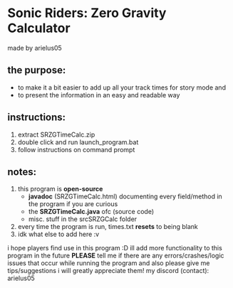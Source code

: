 # Sonic Riders: Zero Gravity Calculator
made by arielus05

## the purpose:
- to make it a bit easier to add up all your track times for story mode and
- to present the information in an easy and readable way

## instructions:
1. extract SRZGTimeCalc.zip
2. double click and run launch_program.bat
3. follow instructions on command prompt

## notes:
1. this program is **open-source**
    - **javadoc** (SRZGTimeCalc.html) documenting every field/method in the program if you are curious
    - the **SRZGTimeCalc.java** ofc (source code)
    - misc. stuff in the srcSRZGCalc folder
2. every time the program is run, times.txt **resets** to being blank
3. idk what else to add here :v

i hope players find use in this program :D
ill add more functionality to this program in the future
**PLEASE** tell me if there are any errors/crashes/logic issues that occur while running the program
and also please give me tips/suggestions i will greatly appreciate them!
my discord (contact): arielus05